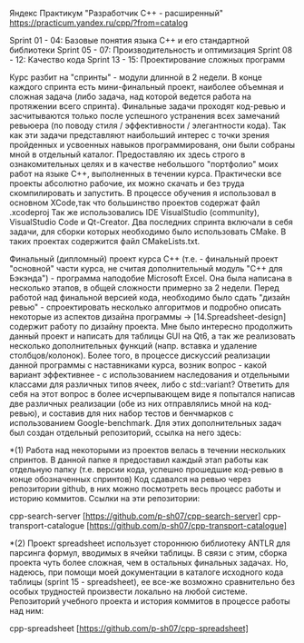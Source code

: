 Яндекс Практикум "Разработчик С++ - расширенный"
https://practicum.yandex.ru/cpp/?from=catalog

Sprint 01 - 04: Базовые понятия языка С++ и его стандартной библиотеки
Sprint 05 - 07: Производительность и оптимизация
Sprint 08 - 12: Качество кода
Sprint 13 - 15: Проектирование сложных программ

Курс разбит на "спринты" - модули длинной в 2 недели. В конце каждого спринта есть мини-финальный проект, наиболее объемная и сложная задача (либо задача, над которой ведется работа на протяжении всего спринта). 
Финальные задачи проходят код-ревью и засчитываются только после успешного устранения всех замечаний ревьюера (по поводу стиля / эффективности / элегантности кода).
Так как эти задачи представляют наибольший интерес с точки зрения пройденных и усвоенных навыков программированя, они были собраны мной в отдельный каталог. Предоставляю их здесь строго в ознакомительных целях и в качестве небольшого "портфолио" моих работ на языке С++, выполненных в течении курса.
Практически все проекты абсолютно рабочие, их можно скачать и без труда скомпилировать и запустить. В процессе обучения я использовал в основном XCode,так что большинство проектов содержат файл .xcodeproj
Так же использовались IDE VisualStudio (community), VisualStudio Code и Qt-Creator. Два последних спринта включали в себя задачи, для сборки которых необходимо было использовать CMake. В таких проектах содержится файл CMakeLists.txt.

Финальный (дипломный) проект курса С++ (т.е. - финальный проект "основной" части курса, не считая дополнительный модуль "C++ для Бэкэнда") - программа наподобие Microsoft Excel. Она была написана в несколько этапов, в общей сложности примерно за 2 недели. Перед работой над финальной версией кода, необходимо было сдать "дизайн ревью" - спроектировать несколько алгоритмов и подробно описать некоторые из аспектов дизайна программы -> [14.Spreadsheet-design] содержит работу по дизайну проекта. 
Мне было интересно продолжить данный проект и написать для таблицы GUI на Qt6, а так же реализовать несколько дополнительных функций (напр. вставка и удаление столбцов/колонок). 
Более того, в процессе дискуссий реализации данной программы с наставниками курса, возник вопрос - какой вариант эффективнее - с использованием наследования и отдельными классами для различных типов ячеек, либо с std::variant? 
Ответить для себя на этот вопрос в более исчерпывающем виде я попытался написав две различных реализации (обе из них отправлялись мной на код-ревью), и составив для них набор тестов и бенчмарков с использованием Google-benchmark.
Для этих дополнительных задач был создан отдельный репозиторий, ссылка на него здесь:

*(1) Работа над некоторыми из проектов велась в течении нескольких спринтов.
В данной папке я предоставил каждый этап работы как отдельную папку (т.е. версии кода, успешно прошедшие код-ревью в конце обозначенных спринтов)
Код сдавался на ревью через репозитории github, в них можно посмотреть весь процесс работы и историю коммитов. Ссылки на эти репозитории:

cpp-search-server [https://github.com/p-sh07/cpp-search-server]
cpp-transport-catalogue [https://github.com/p-sh07/cpp-transport-catalogue] 

*(2) Проект spreadsheet использует стороннюю библиотеку ANTLR для парсинга формул, вводимых в ячейки таблицы. В связи с этим, сборка проекта чуть более сложная, чем в остальных финальных задачах. Но, надеюсь, при помощи моей документации в каталоге исходного кода таблицы (sprint 15 - spreadsheet), ее все-же возможно сравнительно без особых трудностей произвести локально на любой системе. Репозиторий учебного проекта и история коммитов в процессе работы над ним:

cpp-spreadsheet [https://github.com/p-sh07/cpp-spreadsheet]

 
